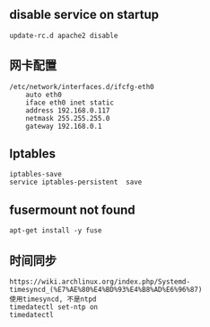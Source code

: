 ## disable service on startup
```
update-rc.d apache2 disable
```
## 网卡配置
```
/etc/network/interfaces.d/ifcfg-eth0
    auto eth0
    iface eth0 inet static
    address 192.168.0.117
    netmask 255.255.255.0
    gateway 192.168.0.1 
```

## Iptables 
```
iptables-save
service iptables-persistent  save
```

## fusermount not found
```
apt-get install -y fuse
```


## 时间同步
```
https://wiki.archlinux.org/index.php/Systemd-timesyncd_(%E7%AE%80%E4%BD%93%E4%B8%AD%E6%96%87)
使用timesyncd, 不是ntpd
timedatectl set-ntp on
timedatectl 
```
